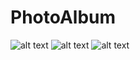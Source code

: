 # PhotoAlbum

![alt text](https://i.imgur.com/8smVRqG.png)
![alt text](https://i.imgur.com/yDKJY6w.png)
![alt text](https://i.imgur.com/vhuI0mV.png)
